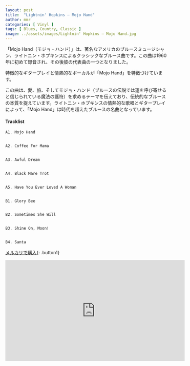 ```yaml
---
layout: post
title:  "Lightnin' Hopkins – Mojo Hand"
author: mmr
categories: [ Vinyl ]
tags: [ Blues, Country, Classic ]
image: ../assets/images/Lightnin' Hopkins – Mojo Hand.jpg
---
```


「Mojo Hand（モジョ・ハンド）」は、著名なアメリカのブルースミュージシャン、ライトニン・ホプキンスによるクラシックなブルース曲です。この曲は1960年に初めて録音され、その後彼の代表曲の一つとなりました。

特徴的なギタープレイと情熱的なボーカルが「Mojo Hand」を特徴づけています。

この曲は、愛、旅、そしてモジョ・ハンド（ブルースの伝説では運を呼び寄せると信じられている魔法の護符）を求めるテーマを伝えており、伝統的なブルースの本質を捉えています。ライトニン・ホプキンスの情熱的な歌唱とギタープレイによって、「Mojo Hand」は時代を超えたブルースの名曲となっています。

#### Tracklist
```md
A1. Mojo Hand


A2. Coffee For Mama


A3. Awful Dream


A4. Black Mare Trot


A5. Have You Ever Loved A Woman


B1. Glory Bee


B2. Sometimes She Will


B3. Shine On, Moon!


B4. Santa
```

[メルカリで購入](https://jp.mercari.com/item/m49152824232?afid=6142608987){: .button1}

<iframe width="560" height="315" src="https://www.youtube.com/embed/sJbnR_uKfC4?si=qUjofTxeHbcLAyTu" title="YouTube video player" frameborder="0" allow="accelerometer; autoplay; clipboard-write; encrypted-media; gyroscope; picture-in-picture; web-share" referrerpolicy="strict-origin-when-cross-origin" allowfullscreen></iframe>